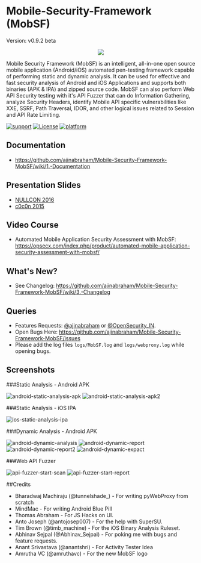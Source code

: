 # Mobile-Security-Framework (MobSF)
Version: v0.9.2 beta
<p align="center">
  <img src="https://cloud.githubusercontent.com/assets/4301109/14958530/d5fb36ac-10a8-11e6-93b9-8859fd0158b6.png">
</p>


Mobile Security Framework (MobSF) is an intelligent, all-in-one open source mobile application (Android/iOS) automated pen-testing framework capable of performing static and dynamic analysis. It can be used for effective and fast security analysis of Android and iOS Applications and supports both binaries (APK &amp; IPA) and zipped source code. MobSF can also perform Web API Security testing with it's API Fuzzer that can do Information Gathering, analyze Security Headers, identify Mobile API specific vulnerabilities like XXE, SSRF, Path Traversal, IDOR, and other logical issues related to Session and API Rate Limiting.

[![support](https://baikal.io/badges/ajinabraham/mobsf)](https://baikal.io/ajinabraham/mobsf) [![License](https://img.shields.io/:license-gpl3-blue.svg?style=flat-square)](https://www.gnu.org/licenses/gpl-3.0.html)
[![platform](https://img.shields.io/badge/platform-osx%2Flinux%2Fwindows-green.svg?style=flat-square)](https://github.com/ajinabraham/Mobile-Security-Framework-MobSF/)

## Documentation
* https://github.com/ajinabraham/Mobile-Security-Framework-MobSF/wiki/1.-Documentation

## Presentation Slides
* [NULLCON 2016](https://www.slideshare.net/ajin25/nullcon-goa-2016-automated-mobile-application-security-testing-with-mobile-security-framework-mobsf)
* [c0c0n 2015](https://www.slideshare.net/ajin25/automated-security-analysis-of-android-ios-applications-with-mobile-security-framework-c0c0n-2015)

## Video Course
* Automated Mobile Application Security Assessment with MobSF: https://opsecx.com/index.php/product/automated-mobile-application-security-assessment-with-mobsf/

## What's New?
* See Changelog: https://github.com/ajinabraham/Mobile-Security-Framework-MobSF/wiki/3.-Changelog

## Queries

* Features Requests: [@ajinabraham](https://twitter.com/ajinabraham) or [@OpenSecurity_IN](https://twitter.com/OpenSecurity_IN). 
* Open Bugs Here:  https://github.com/ajinabraham/Mobile-Security-Framework-MobSF/issues
* Please add the log files `logs/MobSF.log` and `logs/webproxy.log` while opening bugs.

## Screenshots

###Static Analysis - Android APK 

![android-static-analysis-apk](https://cloud.githubusercontent.com/assets/4301109/13614857/7a39189c-e598-11e5-90ff-6357b6c320bd.png)
![android-static-analysis-apk2](https://cloud.githubusercontent.com/assets/4301109/13614896/b7b7b53e-e598-11e5-84b5-e69c56c230a3.png)

###Static Analysis - iOS IPA

![ios-static-analysis-ipa](https://cloud.githubusercontent.com/assets/4301109/13614950/e8174ac8-e598-11e5-8e03-d40ad7d9e5a4.png)

###Dynamic Analysis - Android APK

![android-dynamic-analysis](https://cloud.githubusercontent.com/assets/4301109/13615043/6fe62028-e599-11e5-9c50-e44adbba114a.png)
![android-dynamic-report](https://cloud.githubusercontent.com/assets/4301109/13615800/104cc424-e59d-11e5-9a98-2e3b2aff7222.png)
![android-dynamic-report2](https://cloud.githubusercontent.com/assets/4301109/13615767/f04e5c1e-e59c-11e5-9ad1-b31598024ad4.png)
![android-dynamic-expact](https://cloud.githubusercontent.com/assets/4301109/13615882/6f4d9f16-e59d-11e5-9ec9-3b4c47e37389.png)

###Web API Fuzzer

![api-fuzzer-start-scan](https://cloud.githubusercontent.com/assets/4301109/13615144/e992ecda-e599-11e5-88d5-e7c310980b62.png)
![api-fuzzer-start-report](https://cloud.githubusercontent.com/assets/4301109/13615236/5d8df210-e59a-11e5-827a-ccf642e96609.png)

##Credits

* Bharadwaj Machiraju (@tunnelshade_) - For writing pyWebProxy from scratch
* MindMac - For writing Android Blue Pill
* Thomas Abraham - For JS Hacks on UI.
* Anto Joseph (@antojosep007) - For the help with SuperSU.
* Tim Brown (@timb_machine) - For the iOS Binary Analysis Ruleset.
* Abhinav Sejpal (@Abhinav_Sejpal) - For poking me with bugs and feature requests.
* Anant Srivastava (@anantshri) - For Activity Tester Idea
* Amrutha VC (@amruthavc) - For the new MobSF logo

